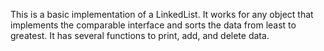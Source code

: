 This is a basic implementation of a LinkedList. It works for any object that implements the comparable interface and sorts the data from least to greatest. It has several functions to print, add, and delete data.
